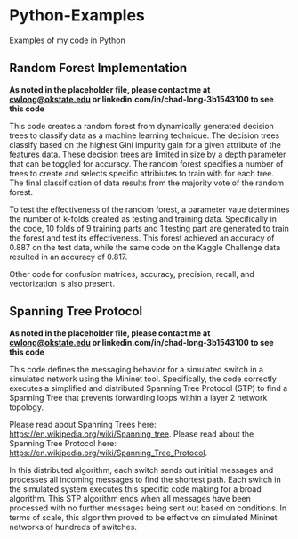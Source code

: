 # Python-Examples
Examples of my code in Python

## Random Forest Implementation

**As noted in the placeholder file, please contact me at cwlong@okstate.edu or linkedin.com/in/chad-long-3b1543100 to see this code**

This code creates a random forest from dynamically generated decision trees to classify data as a machine learning technique. The decision trees classify based on the highest Gini impurity gain for a given attribute of the features data. These decision trees are limited in size by a depth parameter that can be toggled for accuracy. The random forest specifies a number of trees to create and selects specific attribiutes to train with for each tree. The final classification of data results from the majority vote of the random forest.

To test the effectiveness of the random forest, a parameter vaue determines the number of k-folds created as testing and training data. Specifically in the code, 10 folds of 9 training parts and 1 testing part are generated to train the forest and test its effectiveness. This forest achieved an accuracy of 0.887 on the test data, while the same code on the Kaggle Challenge data resulted in an accuracy of 0.817.

Other code for confusion matrices, accuracy, precision, recall, and vectorization is also present.

## Spanning Tree Protocol

**As noted in the placeholder file, please contact me at cwlong@okstate.edu or linkedin.com/in/chad-long-3b1543100 to see this code**

This code defines the messaging behavior for a simulated switch in a simulated network using the Mininet tool. Specifically, the code correctly executes a simplified and distributed Spanning Tree Protocol (STP) to find a Spanning Tree that prevents forwarding loops within a layer 2 network topology.

Please read about Spanning Trees here: https://en.wikipedia.org/wiki/Spanning_tree. 
Please read about the Spanning Tree Protocol here: https://en.wikipedia.org/wiki/Spanning_Tree_Protocol.

In this distributed algorithm, each switch sends out initial messages and processes all incoming messages to find the shortest path. Each switch in the simulated system executes this specific code making for a broad algorithm. This STP algorithm ends when all messages have been processed with no further messages being sent out based on conditions. In terms of scale, this algorithm proved to be effective on simulated Mininet networks of hundreds of switches.
